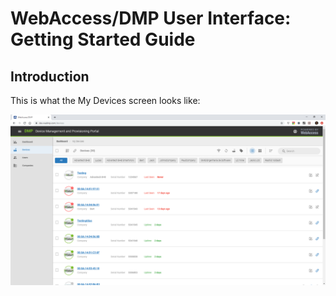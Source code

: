 # WebAccess/DMP User Interface: Getting Started Guide

## Introduction

This is what the My Devices screen looks like:

![My Devices screen](/images/ui_getting_started/my_devices.png "My Devices")
